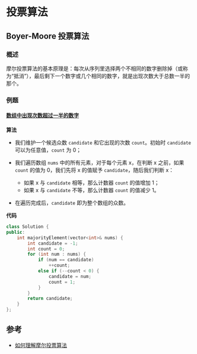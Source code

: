 # 投票算法

## Boyer-Moore 投票算法

### 概述

摩尔投票算法的基本原理是：每次从序列里选择两个不相同的数字删除掉（或称为“抵消”），最后剩下一个数字或几个相同的数字，就是出现次数大于总数一半的那个。

### 例题

#### [数组中出现次数超过一半的数字](https://leetcode-cn.com/problems/shu-zu-zhong-chu-xian-ci-shu-chao-guo-yi-ban-de-shu-zi-lcof/)

**算法**

+ 我们维护一个候选众数 `candidate` 和它出现的次数 `count`。初始时 `candidate` 可以为任意值，`count` 为 0；

+ 我们遍历数组 `nums` 中的所有元素，对于每个元素 x，在判断 x 之前，如果 `count` 的值为 0，我们先将 x 的值赋予 `candidate`，随后我们判断 x：
  - 如果 x 与 `candidate` 相等，那么计数器 `count` 的值增加 1；
  - 如果 x 与 `candidate` 不等，那么计数器 `count` 的值减少 1。
+ 在遍历完成后，`candidate` 即为整个数组的众数。

**代码**

``` c++
class Solution {
public:
    int majorityElement(vector<int>& nums) {
        int candidate = -1;
        int count = 0;
        for (int num : nums) {
            if (num == candidate)
                ++count;
            else if (--count < 0) {
                candidate = num;
                count = 1;
            }
        }
        return candidate;
    }
};
```

## 参考

+ [如何理解摩尔投票算法](https://www.zhihu.com/question/49973163)